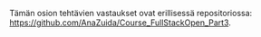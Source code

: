 Tämän osion tehtävien vastaukset ovat erillisessä repositoriossa: https://github.com/AnaZuida/Course_FullStackOpen_Part3.
